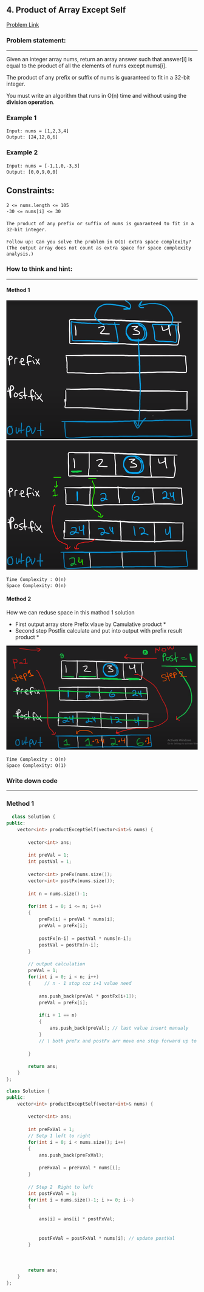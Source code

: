 
## 4. Product of Array Except Self



[Problem Link](https://leetcode.com/problems/product-of-array-except-self/)


### Problem statement: 
---
Given an integer array nums, return an array answer such that answer[i] is equal to the product of all the elements of nums except nums[i].

The product of any prefix or suffix of nums is guaranteed to fit in a 32-bit integer.

You must write an algorithm that runs in O(n) time and without using the **division operation**.

### Example 1
    
    Input: nums = [1,2,3,4]
    Output: [24,12,8,6]

### Example 2

    Input: nums = [-1,1,0,-3,3]
    Output: [0,0,9,0,0]

## Constraints:
    
    2 <= nums.length <= 105
    -30 <= nums[i] <= 30

    The product of any prefix or suffix of nums is guaranteed to fit in a 32-bit integer.
 
    Follow up: Can you solve the problem in O(1) extra space complexity? (The output array does not count as extra space for space complexity analysis.)

### How to think and hint:
---

#### Method 1

<img src="./../../img/L_1.png" />

<img src="./../../img/L_2.png" />


<br/>

    Time Complexity : O(n)  
    Space Complexity: O(n)  

#### Method 2

How we can reduse space in this mathod 1 solution <br/>
- First output array store Prefix vlaue by Camulative product *
- Second step Postfix calculate and put into output with prefix result product *

<img src="./../../img/L_3.png" />

<br/>

    Time Complexity : O(n)  
    Space Complexity: O(1)    

### Write down code
---

### Method 1

```C++
  class Solution {
public:
    vector<int> productExceptSelf(vector<int>& nums) {
        
        vector<int> ans;

        int preVal = 1;
        int postVal = 1;

        vector<int> preFx(nums.size());
        vector<int> postFx(nums.size());

        int n = nums.size()-1;
        
        for(int i = 0; i <= n; i++)
        {
            preFx[i] = preVal * nums[i];
            preVal = preFx[i];

            postFx[n-i] = postVal * nums[n-i];
            postVal = postFx[n-i];
        }

        // output calculation 
        preVal = 1;
        for(int i = 0; i < n; i++)
        {     // n - 1 stop coz i+1 value need

            ans.push_back(preVal * postFx[i+1]);
            preVal = preFx[i]; 

            if(i + 1 == n)
            {
                ans.push_back(preVal); // last value insert manualy 
            }
            // \ both preFx and postFx arr move one step forward up to length 

        }

        return ans;
    }
};
```

```C++
class Solution {
public:
    vector<int> productExceptSelf(vector<int>& nums) {
        
        vector<int> ans;

        int preFxVal = 1;
        // Setp 1 left to right 
        for(int i = 0; i < nums.size(); i++)
        {
            ans.push_back(preFxVal);
         
            preFxVal = preFxVal * nums[i]; 
        }

        // Step 2  Right to left 
        int postFxVal = 1;
        for(int i = nums.size()-1; i >= 0; i--)
        {
           
            ans[i] = ans[i] * postFxVal;


            postFxVal = postFxVal * nums[i]; // update postVal
        }


       
        return ans;
    }
};
```